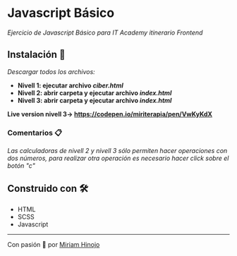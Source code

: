 # Javascript Básico

_Ejercicio de Javascript Básico para IT Academy itinerario Frontend_

## Instalación 🔧

_Descargar todos los archivos:_
* **Nivell 1: ejecutar archivo _ciber.html_**
* **Nivell 2: abrir carpeta y ejecutar archivo _index.html_**
* **Nivell 3: abrir carpeta y ejecutar archivo _index.html_**

**Live version nivell 3-> https://codepen.io/miriterapia/pen/VwKyKdX**

### Comentarios 📋

_Las calculadoras de nivell 2 y nivell 3 sólo permiten hacer operaciones con dos números, para realizar otra operación es necesario hacer click sobre el botón "c"_

## Construido con 🛠️

* HTML
* SCSS
* Javascript

---

Con pasión 🚀 por [Miriam Hinojo](https://github.com/stilografica/)

